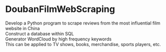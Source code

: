 # DoubanFilmWebScraping

Develop a Python program to scrape reviews from the most influential film website in China <br />
Construct a database within SQL <br />
Generator WordCloud by high frequency keywords <br />
This can be applied to TV shows, books, merchandise, sports players, etc.
